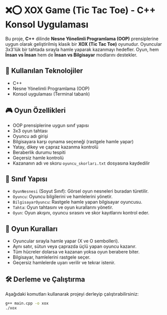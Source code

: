 # ❌⭕ XOX Game (Tic Tac Toe) - C++ Konsol Uygulaması

Bu proje, **C++** dilinde **Nesne Yönelimli Programlama (OOP)** prensiplerine uygun olarak geliştirilmiş klasik bir **XOX (Tic Tac Toe)** oyunudur. Oyuncular 3x3'lük bir tahtada sırayla hamle yaparak kazanmayı hedefler. Oyun, hem **İnsan vs İnsan** hem de **İnsan vs Bilgisayar** modlarını destekler.

## 🚀 Kullanılan Teknolojiler

- C++
- Nesne Yönelimli Programlama (OOP)
- Konsol uygulaması (Terminal tabanlı)

## 🎮 Oyun Özellikleri

- OOP prensiplerine uygun sınıf yapısı
- 3x3 oyun tahtası
- Oyuncu adı girişi
- Bilgisayara karşı oynama seçeneği (rastgele hamle yapar)
- Yatay, dikey ve çapraz kazanma kontrolü
- Beraberlik durumu tespiti
- Geçersiz hamle kontrolü
- Kazananın adı ve skoru `oyuncu_skorları.txt` dosyasına kaydedilir

## 🧱 Sınıf Yapısı

- `OyunNesnesi` (Soyut Sınıf): Görsel oyun nesneleri buradan türetilir.
- `Oyuncu`: Oyuncu bilgilerini ve hamlelerini yönetir.
- `BilgisayarOyuncu`: Rastgele hamle yapan bilgisayar oyuncusu.
- `Tahta`: Oyun tahtasını ve oyun kurallarını yönetir.
- `Oyun`: Oyun akışını, oyuncu sırasını ve skor kayıtlarını kontrol eder.

## 🎯 Oyun Kuralları

- Oyuncular sırayla hamle yapar (X ve O sembolleri).
- Aynı satır, sütun veya çaprazda üçlü yapan oyuncu kazanır.
- Tüm hücreler dolarsa ve kazanan yoksa oyun berabere biter.
- Bilgisayar, hamlelerini rastgele seçer.
- Geçersiz hamlelerde uyarı verilir ve tekrar istenir.

## 🛠️ Derleme ve Çalıştırma

Aşağıdaki komutları kullanarak projeyi derleyip çalıştırabilirsiniz:

```bash
g++ main.cpp -o xox
./xox
